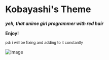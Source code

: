 # Kobayashi's Theme

***yeh, that anime girl programmer with red hair***

**Enjoy!**

<sup>pd: i will be fixing and adding to it constantly</sup>

![image](https://user-images.githubusercontent.com/19736985/201509502-09cb6f0e-929b-4fe9-9176-e1741f212f07.png)
